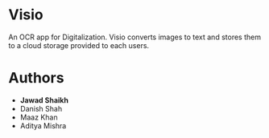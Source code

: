 # Visio
An OCR app for Digitalization.
Visio converts images to text and stores them to a cloud storage provided to each users.

# Authors
* <b>Jawad Shaikh</b>
* Danish Shah
* Maaz Khan
* Aditya Mishra


